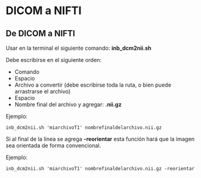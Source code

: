 DICOM a NIFTI
=============

## De DICOM a NIFTI ##

Usar en la terminal el siguiente comando: **inb_dcm2nii.sh**

Debe escribirse en el siguiente orden:
	
* Comando
* Espacio
* Archivo a convertir (debe escribirse toda la ruta, o bien puede arrastrarse el archivo)
* Espacio
* Nombre final del archivo y agregar: **.nii.gz**

Ejemplo:

```
inb_dcm2nii.sh 'miarchivoT1' nombrefinaldelarchivo.nii.gz
```

Si al final de la línea se agrega **-reorientar** esta función hará que la imagen sea orientada de forma convencional.

Ejemplo:

```
inb_dcm2nii.sh 'miarchivoT1' nombrefinaldelarchivo.nii.gz -reorientar
```
